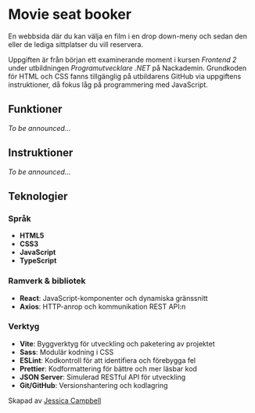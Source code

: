 # Movie seat booker
En webbsida där du kan välja en film i en drop down-meny och sedan den eller de lediga sittplatser du vill reservera.    

Uppgiften är från början ett examinerande moment i kursen *Frontend 2* under utbildningen *Programutvecklare .NET* på Nackademin. Grundkoden för HTML och CSS fanns tillgänglig på utbildarens GitHub via uppgiftens instruktioner, då fokus låg på programmering med JavaScript.

## Funktioner
*To be announced...*

## Instruktioner
*To be announced...*

## Teknologier
### Språk
- **HTML5**
- **CSS3**
- **JavaScript**
- **TypeScript**

### Ramverk & bibliotek
- **React**: JavaScript-komponenter och dynamiska gränssnitt
- **Axios**: HTTP-anrop och kommunikation REST API:n

### Verktyg
- **Vite**: Byggverktyg för utveckling och paketering av projektet
- **Sass**: Modulär kodning i CSS
- **ESLint**: Kodkontroll för att identifiera och förebygga fel
- **Prettier**: Kodformattering för bättre och mer läsbar kod
- **JSON Server**: Simulerad RESTful API för utveckling
- **Git/GitHub**: Versionshantering och kodlagring


Skapad av [Jessica Campbell](https://github.com/jesscampb)